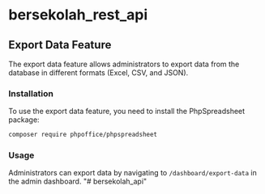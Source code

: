 # bersekolah_rest_api

## Export Data Feature

The export data feature allows administrators to export data from the database in different formats (Excel, CSV, and JSON).

### Installation

To use the export data feature, you need to install the PhpSpreadsheet package:

```bash
composer require phpoffice/phpspreadsheet
```

### Usage

Administrators can export data by navigating to `/dashboard/export-data` in the admin dashboard.
"# bersekolah_api" 
